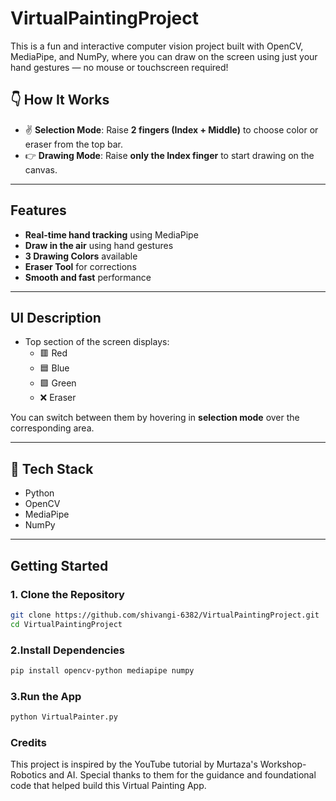 # VirtualPaintingProject
This is a fun and interactive computer vision project built with OpenCV, MediaPipe, and NumPy, where you can draw on the screen using just your hand gestures — no mouse or touchscreen required!

## 👇 How It Works

- ✌️ **Selection Mode**: Raise **2 fingers (Index + Middle)** to choose color or eraser from the top bar.
- 👉 **Drawing Mode**: Raise **only the Index finger** to start drawing on the canvas.

---

##  Features

- **Real-time hand tracking** using MediaPipe
-  **Draw in the air** using hand gestures
-  **3 Drawing Colors** available
-  **Eraser Tool** for corrections
-  **Smooth and fast** performance

---
##  UI Description

- Top section of the screen displays:
  - 🟥 Red
  - 🟦 Blue
  - 🟩 Green
  - ❌ Eraser

You can switch between them by hovering in **selection mode** over the corresponding area.

---

## 🔧 Tech Stack

- Python
- OpenCV
- MediaPipe
- NumPy

---

##  Getting Started

### 1. Clone the Repository
```bash
git clone https://github.com/shivangi-6382/VirtualPaintingProject.git
cd VirtualPaintingProject
 ```
### 2.Install Dependencies
```bash
pip install opencv-python mediapipe numpy
 ```
### 3.Run the App
```bash
python VirtualPainter.py
 ```
### Credits
This project is inspired by the YouTube tutorial by Murtaza's Workshop-Robotics and AI.
Special thanks to them for the guidance and foundational code that helped build this Virtual Painting App.
